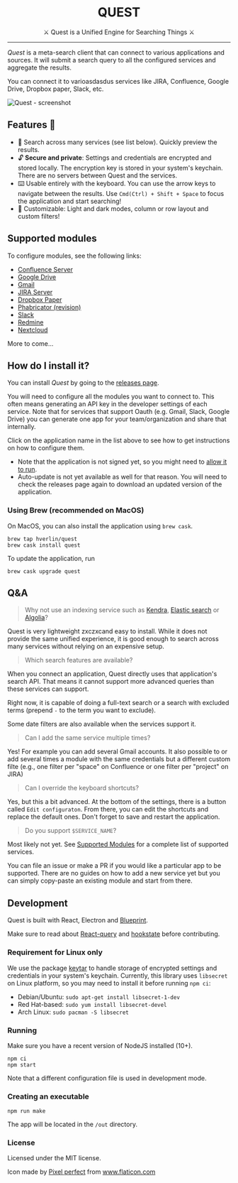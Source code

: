 <h1 align="center">
QUEST
</h1>

<p align="center">
  ⚔️ Quest is a Unified Engine for Searching Things  ⚔️
</p>

---
*Quest* is a meta-search client that can connect to various applications and sources. It will submit a search query to all the configured services and aggregate the results.

You can connect it to varioasdasdus services like JIRA, Confluence, Google Drive, Dropbox paper, Slack, etc.

![Quest - screenshot](./doc/screenshot.png)

## Features 🚀

- 🔎 Search across many services (see list below). Quickly preview the results.
- 🔓 **Secure and private**: Settings and credentials are encrypted and stored locally. The encryption key is stored in your system's keychain. There are no servers between Quest and the services.
- ⌨️ Usable entirely with the keyboard. You can use the arrow keys to navigate between the results. Use `Cmd(Ctrl) + Shift + Space` to focus the application and start searching!
- 🔧 Customizable: Light and dark modes, column or row layout and custom filters!

## Supported modules
To configure modules, see the following links:
- [Confluence Server](src/modules/confluence/readme.md)
- [Google Drive](src/modules/drive/readme.md)
- [Gmail](src/modules/gmail/readme.md)
- [JIRA Server](src/modules/jira/readme.md)
- [Dropbox Paper](src/modules/paper/readme.md)
- [Phabricator (revision)](src/modules/phab-revision/readme.md)
- [Slack](src/modules/slack/readme.md)
- [Redmine](src/modules/redmine/readme.md)
- [Nextcloud](src/modules/nextcloud/readme.md)

More to come...

## How do I install it?
You can install *Quest* by going to the [releases page](https://github.com/hverlin/Quest/releases).

You will need to configure all the modules you want to connect to. This often means generating an API key in the developer settings of each service. Note that for services that support Oauth (e.g. Gmail, Slack, Google Drive) you can generate one app for your team/organization and share that internally.

Click on the application name in the list above to see how to get instructions on how to configure them.

- Note that the application is not signed yet, so you might need to [allow it to run](https://www.wikihow.com/Install-Software-from-Unsigned-Developers-on-a-Mac).
- Auto-update is not yet available as well for that reason. You will need to check the releases page again to download an updated version of the application.

### Using Brew (recommended on MacOS)
On MacOS, you can also install the application using `brew cask`.
```
brew tap hverlin/quest
brew cask install quest
```

To update the application, run
```
brew cask upgrade quest
```

## Q&A

> Why not use an indexing service such as [Kendra](https://aws.amazon.com/kendra/), [Elastic search](https://www.elastic.co/) or [Algolia](https://www.algolia.com/)?

Quest is very lightweight zxczxcand easy to install. While it does not provide the same unified experience, it is good enough to search across many services without relying on an expensive setup.

> Which search features are available?

When you connect an application, Quest directly uses that application's search API. That means it cannot support more advanced queries than these services can support.

Right now, it is capable of doing a full-text search or a search with excluded terms (prepend `-` to the term you want to exclude).

Some date filters are also available when the services support it.

> Can I add the same service multiple times?

Yes! For example you can add several Gmail accounts. It also possible to or add several times a module with the same credentials but a different custom filte (e.g., one filter per "space" on Confluence or one filter per "project" on JIRA)

> Can I override the keyboard shortcuts?

Yes, but this a bit advanced. At the bottom of the settings, there is a button called `Edit configuraton`. From there, you can edit the shortcuts and replace the default ones. Don't forget to save and restart the application.

> Do you support `$SERVICE_NAME`?

Most likely not yet. See [Supported Modules](#supported-modules) for a complete list of supported services. 

You can file an issue or make a PR if you would like a particular app to be supported. There are no guides on how to add a new service yet but you can simply copy-paste an existing module and start from there.

## Development

Quest is built with React, Electron and [Blueprint](https://blueprintjs.com).

Make sure to read about [React-query](https://github.com/tannerlinsley/react-query) and [hookstate](https://github.com/avkonst/hookstate) before contributing.

### Requirement for Linux only

We use the package [keytar](http://atom.github.io/node-keytar/) to handle storage of encrypted settings and credentials in your system's keychain.
Currently, this library uses `libsecret` on Linux platform, so you may need to install it before running `npm ci`:
* Debian/Ubuntu: `sudo apt-get install libsecret-1-dev`
* Red Hat-based: `sudo yum install libsecret-devel`
* Arch Linux: `sudo pacman -S libsecret`

### Running

Make sure you have a recent version of NodeJS installed (10+).
```
npm ci
npm start
```

Note that a different configuration file is used in development mode.

### Creating an executable
```
npm run make
```
The app will be located in the `/out` directory.

### License 
Licensed under the MIT license.

Icon made by [Pixel perfect](https://www.flaticon.com/authors/pixel-perfect) from www.flaticon.com
